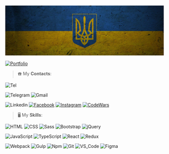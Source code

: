 ![Ukraine](https://github.com/khozhainov-aleksandr/khozhainov-aleksandr/blob/master/assets/flag_gerb_ukraina.jpg)


[![Portfolio](https://img.shields.io/badge/My_portfolio-313131?style=for-the-badge&logo=hotjar&logoColor=FD3A5C)](https://khozhainov-aleksandr.github.io/)


> ☎️ My **Contacts**:

![Tel](https://img.shields.io/badge/-Tel:_+38_068_124_24_77-313131?style=for-the-badge&logo=Tel)

![Telegram](https://img.shields.io/badge/@Aleksandr_Khozhainov-313131?style=for-the-badge&logo=Telegram)
![Gmail](https://img.shields.io/badge/khozhainov.aleksandr@gmail.com-313131?style=for-the-badge&logo=Gmail)

![Linkedin](https://img.shields.io/badge/Linkedin-313131?style=for-the-badge&logo=Linkedin&logoColor=0077B5)
[![Facebook](https://img.shields.io/badge/Facebook-313131?style=for-the-badge&logo=Facebook)](https://www.facebook.com/Aleksandr.Khozhainov)
[![Instagram](https://img.shields.io/badge/Instagram-313131?style=for-the-badge&logo=Instagram)](https://www.instagram.com/alex_kh28/)
[![CodeWars](https://img.shields.io/badge/CodeWars-313131?style=for-the-badge&logo=CodeWars&logoColor=B1361E)](https://www.codewars.com/users/Aleksandr%20Khozhainov)


> 🖥 My **Skills**:

![HTML](https://img.shields.io/badge/-HTML-313131?style=for-the-badge&logo=HTML5)
![CSS](https://img.shields.io/badge/-CSS-313131?style=for-the-badge&logo=CSS3&logoColor=1F92ED)
![Sass](https://img.shields.io/badge/-Sass-313131?style=for-the-badge&logo=Sass)
![Bootstrap](https://img.shields.io/badge/-Bootstrap-313131?style=for-the-badge&logo=Bootstrap)
![jQuery](https://img.shields.io/badge/-jQuery-313131?style=for-the-badge&logo=jQuery)

![JavaScript](https://img.shields.io/badge/-JavaScript-313131?style=for-the-badge&logo=JavaScript)
![TypeScript](https://img.shields.io/badge/-TypeScript-313131?style=for-the-badge&logo=TypeScript)
![React](https://img.shields.io/badge/-React-313131?style=for-the-badge&logo=React)
![Redux](https://img.shields.io/badge/-Redux-313131?style=for-the-badge&logo=Redux)

![Webpack](https://img.shields.io/badge/-Webpack-313131?style=for-the-badge&logo=Webpack)
![Gulp](https://img.shields.io/badge/-Gulp-313131?style=for-the-badge&logo=Gulp)
![Npm](https://img.shields.io/badge/-Npm-313131?style=for-the-badge&logo=Npm)
![Git](https://img.shields.io/badge/-Git-313131?style=for-the-badge&logo=Git)
![VS_Code](https://img.shields.io/badge/-VS_Code-313131?style=for-the-badge&logo=visual%20studio&logoColor=007ACC)
![Figma](https://img.shields.io/badge/-Figma-313131?style=for-the-badge&logo=Figma)
